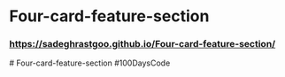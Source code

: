 ﻿# Four-card-feature-section


### https://sadeghrastgoo.github.io/Four-card-feature-section/
#   F o u r - c a r d - f e a t u r e - s e c t i o n   # 1 0 0 D a y s C o d e  
 